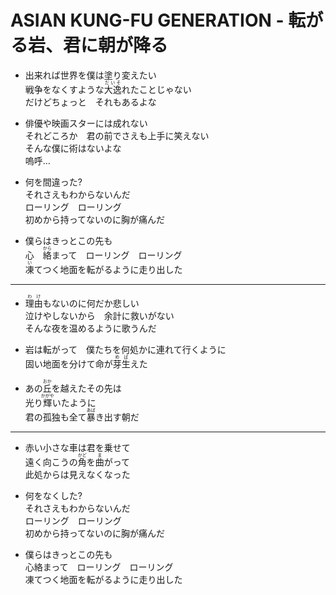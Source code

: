 # ASIAN KUNG-FU GENERATION - 転がる岩、君に朝が降る

- 出来れば世界を僕は塗り変えたい  
  戦争をなくすような<ruby><rb>大逸</rb><rt>だいそ</rt></ruby>れたことじゃない  
  だけどちょっと　それもあるよな

- 俳優や映画スターには成れない  
  それどころか　君の前でさえも上手に笑えない  
  そんな僕に術はないよな  
  嗚呼…

- 何を間違った?  
  それさえもわからないんだ  
  ローリング　ローリング  
  初めから持ってないのに胸が痛んだ

- 僕らはきっとこの先も  
  心　<ruby><rb>絡</rb><rt>から</rt></ruby>まって　ローリング　ローリング  
  <ruby><rb>凍</rb><rt>い</rt></ruby>てつく地面を転がるように走り出した

---

- <ruby><rb>理由</rb><rt>わけ</rt></ruby>もないのに何だか悲しい  
  泣けやしないから　余計に救いがない  
  そんな夜を温めるように歌うんだ

- 岩は転がって　僕たちを何処かに連れて行くように  
  固い地面を分けて命が<ruby><rb>芽生</rb><rt>めば</rt></ruby>えた

- あの<ruby><rb>丘</rb><rt>おか</rt></ruby>を越えたその先は  
  光り<ruby><rb>輝</rb><rt>かがや</rt></ruby>いたように  
  君の孤独も全て<ruby><rb>暴</rb><rt>あば</rt></ruby>き出す朝だ

---

- 赤い小さな車は君を乗せて  
  遠く向こうの<ruby><rb>角</rb><rt>かど</rt></ruby>を<ruby><rb>曲</rb><rt>ま</rt></ruby>がって  
  此処からは見えなくなった

- 何をなくした?  
  それさえもわからないんだ  
  ローリング　ローリング  
  初めから持ってないのに胸が痛んだ

- 僕らはきっとこの先も  
  心絡まって　ローリング　ローリング  
  凍てつく地面を転がるように走り出した
